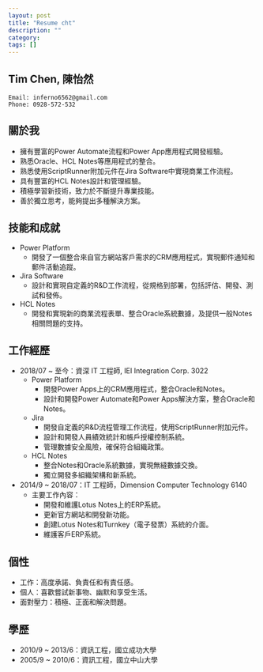 ```yaml
---
layout: post
title: "Resume cht"
description: ""
category: 
tags: []
---
```


## Tim Chen, 陳怡然

```plaintext
Email: inferno6562@gmail.com
Phone: 0928-572-532
```

## 關於我

* 擁有豐富的Power Automate流程和Power App應用程式開發經驗。
* 熟悉Oracle、HCL Notes等應用程式的整合。
* 熟悉使用ScriptRunner附加元件在Jira Software中實現商業工作流程。
* 具有豐富的HCL Notes設計和管理經驗。
* 積極學習新技術，致力於不斷提升專業技能。
* 善於獨立思考，能夠提出多種解決方案。

## 技能和成就

* Power Platform
  * 開發了一個整合來自官方網站客戶需求的CRM應用程式，實現郵件通知和郵件活動追蹤。
* Jira Software
  * 設計和實現自定義的R&D工作流程，從規格到部署，包括評估、開發、測試和發佈。
* HCL Notes
  * 開發和實現新的商業流程表單、整合Oracle系統數據，及提供一般Notes相關問題的支持。

## 工作經歷

* 2018/07 ~ 至今：資深 IT 工程師, IEI Integration Corp. 3022
  * Power Platform
    * 開發Power Apps上的CRM應用程式，整合Oracle和Notes。
    * 設計和開發Power Automate和Power Apps解決方案，整合Oracle和Notes。
  * Jira
    * 開發自定義的R&D流程管理工作流程，使用ScriptRunner附加元件。
    * 設計和開發人員績效統計和帳戶授權控制系統。
    * 管理數據安全風險，確保符合組織政策。
  * HCL Notes
    * 整合Notes和Oracle系統數據，實現無縫數據交換。
    * 獨立開發多組織架構和新系統。
* 2014/9 ~ 2018/07：IT 工程師，Dimension Computer Technology 6140
  * 主要工作內容：
    * 開發和維護Lotus Notes上的ERP系統。
    * 更新官方網站和開發新功能。
    * 創建Lotus Notes和Turnkey（電子發票）系統的介面。
    * 維護客戶ERP系統。

## 個性

* 工作：高度承諾、負責任和有責任感。
* 個人：喜歡嘗試新事物、幽默和享受生活。
* 面對壓力：積極、正面和解決問題。

## 學歷

* 2010/9 ~ 2013/6：資訊工程，國立成功大學
* 2005/9 ~ 2010/6：資訊工程，國立中山大學
